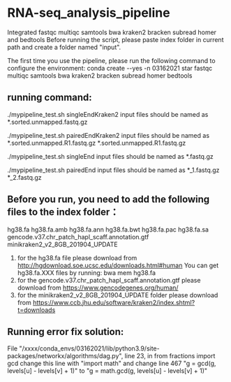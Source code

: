 # RNA-seq_analysis_pipeline
Integrated fastqc multiqc samtools bwa kraken2 bracken subread homer and bedtools
Before running the script, please paste index folder in current path and create a folder named "input".

The first time you use the pipeline, please run the following command to configure the environment:
conda create --yes -n 03162021 star fastqc multiqc samtools bwa kraken2 bracken subread homer bedtools

## running command:
./mypipeline_test.sh singleEndKraken2
input files should be named as *.sorted.unmapped.fastq.gz

./mypipeline_test.sh pairedEndKraken2
input files should be named as *.sorted.unmapped.R1.fastq.gz *.sorted.unmapped.R1.fastq.gz

./mypipeline_test.sh singleEnd
input files should be named as *.fastq.gz

./mypipeline_test.sh pairedEnd
input files should be named as *_1.fastq.gz *_2.fastq.gz

## Before you run, you need to add the following files to the index folder：
hg38.fa
hg38.fa.amb
hg38.fa.ann
hg38.fa.bwt
hg38.fa.pac
hg38.fa.sa
gencode.v37.chr_patch_hapl_scaff.annotation.gtf  	 
minikraken2_v2_8GB_201904_UPDATE

1. for the hg38.fa file please download from http://hgdownload.soe.ucsc.edu/downloads.html#human
You can get hg38.fa.XXX files by running:
bwa mem hg38.fa
2. for the gencode.v37.chr_patch_hapl_scaff.annotation.gtf please download from https://www.gencodegenes.org/human/
3. for the minikraken2_v2_8GB_201904_UPDATE folder please download from https://www.ccb.jhu.edu/software/kraken2/index.shtml?t=downloads

## Running error fix solution:
File "/xxxx/conda_envs/03162021/lib/python3.9/site-packages/networkx/algorithms/dag.py", line 23, in <module>
    from fractions import gcd
change this line with "import math"
and change line 467 "g = gcd(g, levels[u] - levels[v] + 1)" to "g = math.gcd(g, levels[u] - levels[v] + 1)"
